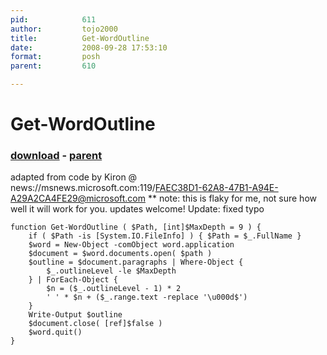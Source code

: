 ```yaml
---
pid:            611
author:         tojo2000
title:          Get-WordOutline
date:           2008-09-28 17:53:10
format:         posh
parent:         610

---
```


# Get-WordOutline

### [download](//scripts/611.ps1) - [parent](//scripts/610.md)

adapted from code by Kiron @ news://msnews.microsoft.com:119/FAEC38D1-62A8-47B1-A94E-A29A2CA4FE29@microsoft.com
** note: this is flaky for me, not sure how well it will work for you.  updates welcome!
Update: fixed typo

```posh
function Get-WordOutline ( $Path, [int]$MaxDepth = 9 ) {
	if ( $Path -is [System.IO.FileInfo] ) { $Path = $_.FullName }
	$word = New-Object -comObject word.application
	$document = $word.documents.open( $path )
	$outline = $document.paragraphs | Where-Object {
		$_.outlineLevel -le $MaxDepth
	} | ForEach-Object {
		$n = ($_.outlineLevel - 1) * 2
		' ' * $n + ($_.range.text -replace '\u000d$')
	}
	Write-Output $outline
	$document.close( [ref]$false )
	$word.quit()
}
```
